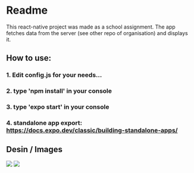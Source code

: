 # Readme
This react-native project was made as a school assignment.
The app fetches data from the server (see other repo of organisation) and displays it.

## How to use:
### 1. Edit config.js for your needs...
### 2. type 'npm install' in your console
### 3. type 'expo start' in your console
### 4. standalone app export: https://docs.expo.dev/classic/building-standalone-apps/

## Desin / Images
<img src="https://i.imgur.com/OSbqpLV.png">
<img src="https://i.imgur.com/ubCULvv.png">

